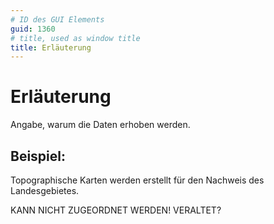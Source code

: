 ```yaml
---
# ID des GUI Elements
guid: 1360
# title, used as window title
title: Erläuterung
---
```


# Erläuterung

Angabe, warum die Daten erhoben werden.

## Beispiel:

Topographische Karten werden erstellt für den Nachweis des Landesgebietes.


KANN NICHT ZUGEORDNET WERDEN! VERALTET? 